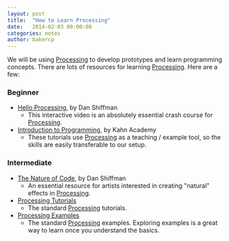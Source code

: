 ```yaml
---
layout: post
title:  "How to Learn Processing"
date:   2014-02-03 00:00:00
categories: notes
author: bakercp
---
```


We will be using [Processing][1] to develop prototypes and learn programming concepts.  There are lots of resources for learning [Processing][1].  Here are a few:

### Beginner
- [Hello Processing][2], by Dan Shiffman
    - This interactive video is an absolutely essential crash course for [Processing][1].
- [Introduction to Programming][5], by Kahn Academy
    - These tutorials use [Processing][1] as a teaching / example tool, so the skills are easily transferable to our setup.       

### Intermediate
- [The Nature of Code][3], by Dan Shiffman
    - An essential resource for artists interested in creating "natural" effects in [Processing][1].
-  [Processing Tutorials][4]
    - The standard [Processing][1] tutorials.
-  [Processing Examples][5]
    - The standard [Processing][1] examples.  Exploring examples is a great way to learn once you understand the basics.


[1]: http://processing.org/  "Processing"
[2]: http://hello.processing.org/  "Hello Processing"
[3]: http://natureofcode.com/ "The Nature of Code"
[4]: http://processing.org/tutorials/
[5]: https://www.khanacademy.org/cs/programming
